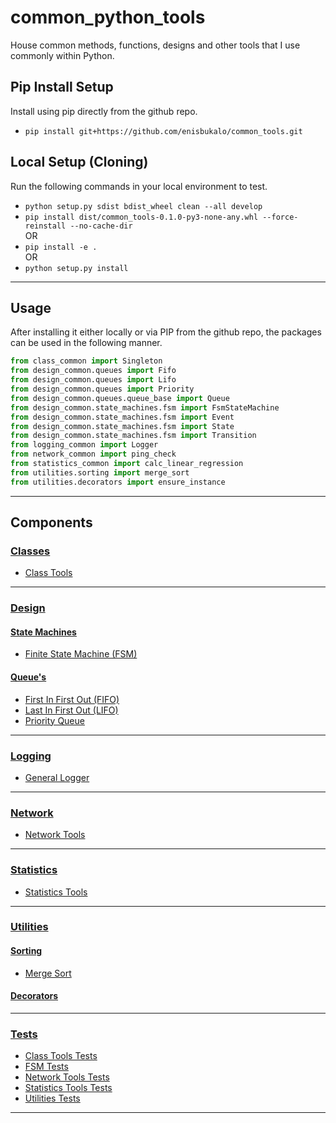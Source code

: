 # common_python_tools
House common methods, functions, designs and other tools that I use commonly within Python.

## Pip Install Setup
Install using pip directly from the github repo.
- ```pip install git+https://github.com/enisbukalo/common_tools.git```

## Local Setup (Cloning)
Run the following commands in your local environment to test.
- ```python setup.py sdist bdist_wheel clean --all develop```
- ```pip install dist/common_tools-0.1.0-py3-none-any.whl --force-reinstall --no-cache-dir```
<br>OR<br>
- ```pip install -e .```
<br>OR<br>
- ```python setup.py install```
---

## Usage
After installing it either locally or via PIP from the github repo, the packages can be used in the following manner.<br>
```python
from class_common import Singleton
from design_common.queues import Fifo
from design_common.queues import Lifo
from design_common.queues import Priority
from design_common.queues.queue_base import Queue
from design_common.state_machines.fsm import FsmStateMachine
from design_common.state_machines.fsm import Event
from design_common.state_machines.fsm import State
from design_common.state_machines.fsm import Transition
from logging_common import Logger
from network_common import ping_check
from statistics_common import calc_linear_regression
from utilities.sorting import merge_sort
from utilities.decorators import ensure_instance
```

---
## Components
### [Classes](https://github.com/enisbukalo/common_tools/tree/main/class_common)
- [Class Tools](https://github.com/enisbukalo/common_tools/blob/main/class_common/class_tools.py)
---
### [Design](https://github.com/enisbukalo/common_tools/tree/main/design_common)
#### [State Machines](https://github.com/enisbukalo/common_tools/tree/main/design_common/state_machines)
- [Finite State Machine (FSM)](https://github.com/enisbukalo/common_tools/tree/main/design_common/state_machines/fsm/)
#### [Queue's](https://github.com/enisbukalo/common_tools/tree/main/design_common/queues)
- [First In First Out (FIFO)](https://github.com/enisbukalo/common_tools/blob/main/design_common/queues/fifo.py)
- [Last In First Out (LIFO)](https://github.com/enisbukalo/common_tools/blob/main/design_common/queues/lifo.py)
- [Priority Queue](https://github.com/enisbukalo/common_tools/blob/main/queues/state_machines/priorit.pyy)
---
### [Logging](https://github.com/enisbukalo/common_tools/tree/main/logging_common)
- [General Logger](https://github.com/enisbukalo/common_tools/blob/main/logging_common/logger.py)
---
### [Network](https://github.com/enisbukalo/common_tools/tree/main/network_common)
- [Network Tools](https://github.com/enisbukalo/common_tools/blob/main/network_common/network_tools.py)
---
### [Statistics](https://github.com/enisbukalo/common_tools/tree/main/statistics_common)
- [Statistics Tools](https://github.com/enisbukalo/common_tools/blob/main/statistics_common/statistics_tools.py)
---
### [Utilities](https://github.com/enisbukalo/common_tools/tree/main/utilities)
#### [Sorting](https://github.com/enisbukalo/common_tools/tree/main/utilities/sorting)
- [Merge Sort](https://github.com/enisbukalo/common_tools/blob/main/utilities/sorting/merge_sort.py)
#### [Decorators](https://github.com/enisbukalo/common_tools/tree/main/utilities/decorators/decorators.py)
---
### [Tests](https://github.com/enisbukalo/common_tools/tree/main/tests)
- [Class Tools Tests](https://github.com/enisbukalo/common_tools/tree/main/tests/test_classes)
- [FSM Tests](https://github.com/enisbukalo/common_tools/tree/main/tests/test_design/test_statemachines/test_fsm)
- [Network Tools Tests](https://github.com/enisbukalo/common_tools/tree/main/tests/test_network)
- [Statistics Tools Tests](https://github.com/enisbukalo/common_tools/tree/main/tests/test_statistics)
- [Utilities Tests](https://github.com/enisbukalo/common_tools/tree/main/tests/test_utilities)
---
